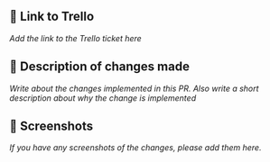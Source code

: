 ## 🔗 Link to Trello

_Add the link to the Trello ticket here_

## 💭 Description of changes made

_Write about the changes implemented in this PR. Also write a short description about why the change is implemented_

## 📸 Screenshots

_If you have any screenshots of the changes, please add them here._
